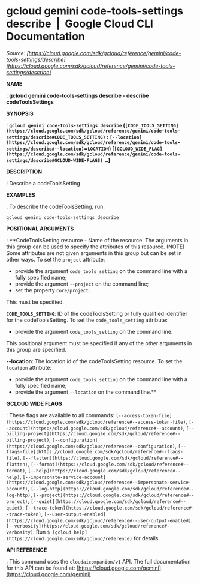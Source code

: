 # gcloud gemini code-tools-settings describe  |  Google Cloud CLI Documentation

*Source: [https://cloud.google.com/sdk/gcloud/reference/gemini/code-tools-settings/describe](https://cloud.google.com/sdk/gcloud/reference/gemini/code-tools-settings/describe)*

**NAME**

: **gcloud gemini code-tools-settings describe - describe codeToolsSettings**

**SYNOPSIS**

: **`gcloud gemini code-tools-settings describe` (`[CODE_TOOLS_SETTING](https://cloud.google.com/sdk/gcloud/reference/gemini/code-tools-settings/describe#CODE_TOOLS_SETTING)` : `[--location](https://cloud.google.com/sdk/gcloud/reference/gemini/code-tools-settings/describe#--location)`=`LOCATION`) [`[GCLOUD_WIDE_FLAG](https://cloud.google.com/sdk/gcloud/reference/gemini/code-tools-settings/describe#GCLOUD-WIDE-FLAGS) …`]**

**DESCRIPTION**

: Describe a codeToolsSetting

**EXAMPLES**

: To describe the codeToolsSetting, run:

```
gcloud gemini code-tools-settings describe
```

**POSITIONAL ARGUMENTS**

: **CodeToolsSetting resource - Name of the resource. The arguments in this group
can be used to specify the attributes of this resource. (NOTE) Some attributes
are not given arguments in this group but can be set in other ways.
To set the `project` attribute:

- provide the argument `code_tools_setting` on the command line with a
fully specified name;
- provide the argument `--project` on the command line;
- set the property `core/project`.

This must be specified.

**`CODE_TOOLS_SETTING`**:
ID of the codeToolsSetting or fully qualified identifier for the
codeToolsSetting.
To set the `code_tools_setting` attribute:

- provide the argument `code_tools_setting` on the command line.

This positional argument must be specified if any of the other arguments in this
group are specified.

**--location**:
The location id of the codeToolsSetting resource.
To set the `location` attribute:

- provide the argument `code_tools_setting` on the command line with a
fully specified name;
- provide the argument `--location` on the command line.**

**GCLOUD WIDE FLAGS**

: These flags are available to all commands: `[--access-token-file](https://cloud.google.com/sdk/gcloud/reference#--access-token-file)`,
`[--account](https://cloud.google.com/sdk/gcloud/reference#--account)`, `[--billing-project](https://cloud.google.com/sdk/gcloud/reference#--billing-project)`,
`[--configuration](https://cloud.google.com/sdk/gcloud/reference#--configuration)`,
`[--flags-file](https://cloud.google.com/sdk/gcloud/reference#--flags-file)`,
`[--flatten](https://cloud.google.com/sdk/gcloud/reference#--flatten)`, `[--format](https://cloud.google.com/sdk/gcloud/reference#--format)`, `[--help](https://cloud.google.com/sdk/gcloud/reference#--help)`, `[--impersonate-service-account](https://cloud.google.com/sdk/gcloud/reference#--impersonate-service-account)`,
`[--log-http](https://cloud.google.com/sdk/gcloud/reference#--log-http)`,
`[--project](https://cloud.google.com/sdk/gcloud/reference#--project)`, `[--quiet](https://cloud.google.com/sdk/gcloud/reference#--quiet)`, `[--trace-token](https://cloud.google.com/sdk/gcloud/reference#--trace-token)`, `[--user-output-enabled](https://cloud.google.com/sdk/gcloud/reference#--user-output-enabled)`,
`[--verbosity](https://cloud.google.com/sdk/gcloud/reference#--verbosity)`.
Run `$ [gcloud help](https://cloud.google.com/sdk/gcloud/reference)` for details.

**API REFERENCE**

: This command uses the `cloudaicompanion/v1` API. The full
documentation for this API can be found at: [https://cloud.google.com/gemini](https://cloud.google.com/gemini)